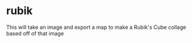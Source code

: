 # rubik
This will take an image and export a map to make a Rubik's Cube collage based off of that image
